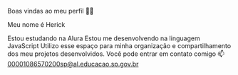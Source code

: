 Boas vindas ao meu perfil 💙💙

Meu nome é Herick

 Estou estudando na Alura
 Estou me desenvolvendo na linguagem JavaScript
 Utilizo esse espaço para minha organização e compartilhamento dos meu projetos desenvolvidos.
 Você pode entrar em contato comigo 📫
 00001086570200sp@al.educacao.sp.gov.br
